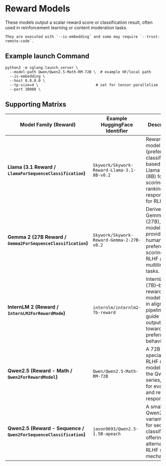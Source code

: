 # Reward Models

These models output a scalar reward score or classification result, often used in reinforcement learning or content moderation tasks.

```{important}
They are executed with `--is-embedding` and some may require `--trust-remote-code`.
```

## Example launch Command

```shell
python3 -m sglang.launch_server \
  --model-path Qwen/Qwen2.5-Math-RM-72B \  # example HF/local path
  --is-embedding \
  --host 0.0.0.0 \
  --tp-size=4 \                          # set for tensor parallelism
  --port 30000 \
```

## Supporting Matrixs

| Model Family (Reward)                                                     | Example HuggingFace Identifier                              | Description                                                                     |
|---------------------------------------------------------------------------|-----------------------------------------------------|---------------------------------------------------------------------------------|
| **Llama (3.1 Reward / `LlamaForSequenceClassification`)**                   | `Skywork/Skywork-Reward-Llama-3.1-8B-v0.2`            | Reward model (preference classifier) based on Llama 3.1 (8B) for scoring and ranking responses for RLHF.  |
| **Gemma 2 (27B Reward / `Gemma2ForSequenceClassification`)**                | `Skywork/Skywork-Reward-Gemma-2-27B-v0.2`             | Derived from Gemma‑2 (27B), this model provides human preference scoring for RLHF and multilingual tasks.  |
| **InternLM 2 (Reward / `InternLM2ForRewardMode`)**                         | `internlm/internlm2-7b-reward`                       | InternLM 2 (7B)–based reward model used in alignment pipelines to guide outputs toward preferred behavior.  |
| **Qwen2.5 (Reward - Math / `Qwen2ForRewardModel`)**                         | `Qwen/Qwen2.5-Math-RM-72B`                           | A 72B math-specialized RLHF reward model from the Qwen2.5 series, tuned for evaluating and refining responses.  |
| **Qwen2.5 (Reward - Sequence / `Qwen2ForSequenceClassification`)**          | `jason9693/Qwen2.5-1.5B-apeach`                      | A smaller Qwen2.5 variant used for sequence classification, offering an alternative RLHF scoring mechanism.  |
